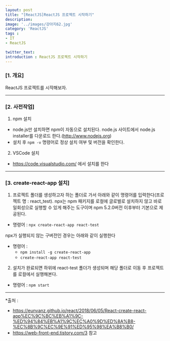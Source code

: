 ```yaml
---
layout: post
title: "[ReactJS]ReactJS 프로젝트 시작하기"
description: 
image: '../images/강아지62.jpg'
category: 'ReactJS'
tags : 
- IT
- ReactJS

twitter_text: 
introduction : ReactJS 프로젝트 시작하기
---
```


### [1. 개요]
ReactJS 프로젝트를 시작해보자.

_ _ _

### [2. 사전작업]
1. npm 설치
- node.js만 설치하면 npm이 자동으로 설치된다. node.js 사이트에서 node.js installer를 다운로드 한다.(<http://www.nodejs.org>)
- 설치 후 `npm -v` 명령어로 정상 설치 여부 및 버전을 확인한다.
2. VSCode 설치
- <https://code.visualstudio.com/> 에서 설치를 한다



_ _ _

### [3. create-react-app 설치]
1. 프로젝트 폴더를 생성하고자 하는 폴더로 가서 아래와 같이 명령어를 입력한다(프로젝트 명 : react_test). npx는 npm 패키지를 로컬에 글로벌로 설치하지 않고 바로 일회성으로 실행할 수 있게 해주는 도구이며 npm 5.2.0버전 이후부터 기본으로 제공된다. 
- 명령어 : `npx create-react-app react-test`

npx가 실행되지 않는 구버전인 경우는 아래와 같이 실행한다


- 명령어 : 
	- `npm install -g create-react-app`
	- `create-react-app react-test`

2. 설치가 완료되면 하위에 react-test 폴더가 생성되며 해당 폴더로 이동 후 프로젝트를 로컬에서 실행해본다.
- 명령어 : `npm start`



_ _ _





*출처 : 
- <https://eunvanz.github.io/react/2018/06/05/React-create-react-app%EC%9C%BC%EB%A1%9C-%ED%94%84%EB%A1%9C%EC%A0%9D%ED%8A%B8-%EC%8B%9C%EC%9E%91%ED%95%98%EA%B8%B0/> 
- <https://web-front-end.tistory.com/3>
참고